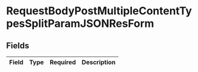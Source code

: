 # RequestBodyPostMultipleContentTypesSplitParamJSONResForm


## Fields

| Field       | Type        | Required    | Description |
| ----------- | ----------- | ----------- | ----------- |